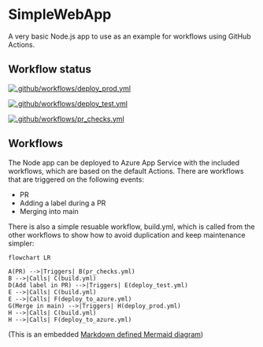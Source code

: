 # SimpleWebApp
A very basic Node.js app to use as an example for workflows using GitHub Actions.

## Workflow status
[![.github/workflows/deploy_prod.yml](https://github.com/gidavies/simple-app/actions/workflows/deploy_prod.yml/badge.svg)](https://github.com/gidavies/simple-app/actions/workflows/deploy_prod.yml)

[![.github/workflows/deploy_test.yml](https://github.com/gidavies/simple-app/actions/workflows/deploy_test.yml/badge.svg)](https://github.com/gidavies/simple-app/actions/workflows/deploy_test.yml)

[![.github/workflows/pr_checks.yml](https://github.com/gidavies/simple-app/actions/workflows/pr_checks.yml/badge.svg)](https://github.com/gidavies/simple-app/actions/workflows/pr_checks.yml)

## Workflows

The Node app can be deployed to Azure App Service with the included workflows, which are based on the default Actions. There are workflows that are triggered on the following events:
- PR
- Adding a label during a PR
- Merging into main

There is also a simple resuable workflow, build.yml, which is called from the other workflows to show how to avoid duplication and keep maintenance simpler:

```mermaid
flowchart LR

A(PR) -->|Triggers| B(pr_checks.yml)
B -->|Calls| C(build.yml)
D(Add label in PR) -->|Triggers| E(deploy_test.yml)
E -->|Calls| C(build.yml)
E -->|Calls| F(deploy_to_azure.yml)
G(Merge in main) -->|Triggers| H(deploy_prod.yml)
H -->|Calls| C(build.yml)
H -->|Calls| F(deploy_to_azure.yml)

```
(This is an embedded [Markdown defined Mermaid diagram](https://github.blog/2022-02-14-include-diagrams-markdown-files-mermaid/))
